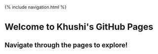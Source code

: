 {% include navigation.html %}
# Welcome to Khushi's GitHub Pages

## Navigate through the pages to explore!

